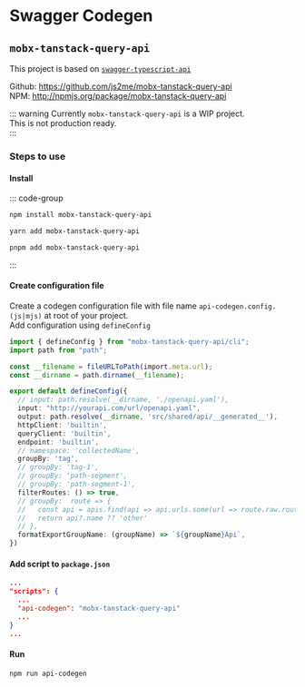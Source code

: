 # Swagger Codegen  


## `mobx-tanstack-query-api`  

This project is based on [`swagger-typescript-api`](https://github.com/acacode/swagger-typescript-api)   

Github: https://github.com/js2me/mobx-tanstack-query-api  
NPM: http://npmjs.org/package/mobx-tanstack-query-api  

::: warning
Currently `mobx-tanstack-query-api` is a WIP project.  
This is not production ready.  
:::   

### Steps to use   

#### Install  

::: code-group

```bash [npm]
npm install mobx-tanstack-query-api
```

```bash [yarn]
yarn add mobx-tanstack-query-api
```

```bash [pnpm]
pnpm add mobx-tanstack-query-api
```

:::


#### Create configuration file   

Create a codegen configuration file with file name `api-codegen.config.(js|mjs)` at root of your project.  
Add configuration using `defineConfig`   

```ts
import { defineConfig } from "mobx-tanstack-query-api/cli";
import path from "path";

const __filename = fileURLToPath(import.meta.url); 
const __dirname = path.dirname(__filename);

export default defineConfig({
  // input: path.resolve(__dirname, './openapi.yaml'),
  input: "http://yourapi.com/url/openapi.yaml",
  output: path.resolve(__dirname, 'src/shared/api/__generated__'),
  httpClient: 'builtin',
  queryClient: 'builtin',
  endpoint: 'builtin',
  // namespace: 'collectedName',
  groupBy: 'tag',
  // groupBy: 'tag-1',
  // groupBy: 'path-segment',
  // groupBy: 'path-segment-1',
  filterRoutes: () => true,
  // groupBy:  route => {
  //   const api = apis.find(api => api.urls.some(url => route.raw.route.startsWith(url)))
  //   return api?.name ?? 'other'
  // },
  formatExportGroupName: (groupName) => `${groupName}Api`,
})
```

#### Add script to `package.json`  

```json
...
"scripts": {
  ...
  "api-codegen": "mobx-tanstack-query-api"
  ...
}
...
```

#### Run   

```bash
npm run api-codegen
```